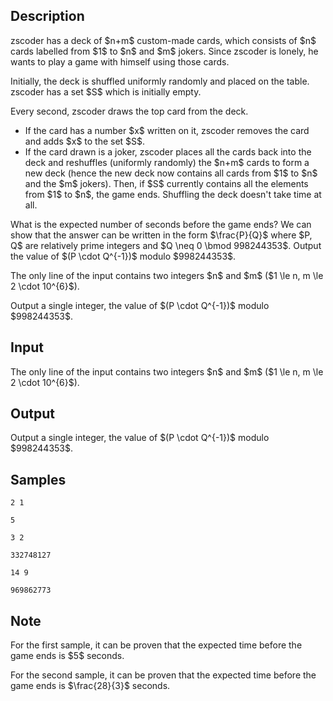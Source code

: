 ## Description

<div><p><span class="tex-font-style-tt">zscoder</span> has a deck of $n+m$ custom-made cards, which consists of $n$ cards labelled from $1$ to $n$ and $m$ jokers. Since <span class="tex-font-style-tt">zscoder</span> is lonely, he wants to play a game with himself using those cards. </p><p>Initially, the deck is shuffled uniformly randomly and placed on the table. <span class="tex-font-style-tt">zscoder</span> has a set $S$ which is initially empty. </p><p>Every second, <span class="tex-font-style-tt">zscoder</span> draws the top card from the deck. </p><ul> <li> If the card has a number $x$ written on it, <span class="tex-font-style-tt">zscoder</span> removes the card and adds $x$ to the set $S$. </li><li> If the card drawn is a joker, <span class="tex-font-style-tt">zscoder</span> places all the cards back into the deck and reshuffles (uniformly randomly) the $n+m$ cards to form a new deck (hence the new deck now contains all cards from $1$ to $n$ and the $m$ jokers). Then, if $S$ currently contains all the elements from $1$ to $n$, the game ends. Shuffling the deck doesn't take time at all. </li></ul><p>What is the expected number of seconds before the game ends? We can show that the answer can be written in the form $\frac{P}{Q}$ where $P, Q$ are relatively prime integers and $Q \neq 0 \bmod 998244353$. Output the value of $(P \cdot Q^{-1})$ modulo $998244353$.</p></div><div class="input-specification"><p>The only line of the input contains two integers $n$ and $m$ ($1 \le n, m \le 2 \cdot 10^{6}$).</p></div><div class="output-specification"><p>Output a single integer, the value of $(P \cdot Q^{-1})$ modulo $998244353$.</p></div>

## Input

<p>The only line of the input contains two integers $n$ and $m$ ($1 \le n, m \le 2 \cdot 10^{6}$).</p>

## Output

<p>Output a single integer, the value of $(P \cdot Q^{-1})$ modulo $998244353$.</p>

## Samples

```input1
2 1
```

```output1
5
```






```input2
3 2
```

```output2
332748127
```






```input3
14 9
```

```output3
969862773
```




## Note

<p>For the first sample, it can be proven that the expected time before the game ends is $5$ seconds.</p><p>For the second sample, it can be proven that the expected time before the game ends is $\frac{28}{3}$ seconds.</p>
